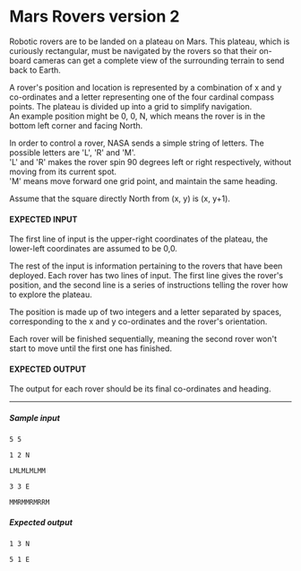 # Mars Rovers version 2

Robotic rovers are to be landed on a plateau on Mars. This plateau, which is curiously rectangular, must be navigated by the rovers so that their on-board cameras can get a complete view of the surrounding terrain to send back to Earth.

A rover's position and location is represented by a combination of x and y co-ordinates and a letter representing one of the four cardinal compass points. The plateau is divided up into a grid to simplify navigation.  
An example position might be 0, 0, N, which means the rover is in the bottom left corner and facing North.

In order to control a rover, NASA sends a simple string of letters. The possible letters are 'L', 'R' and 'M'.  
'L' and 'R' makes the rover spin 90 degrees left or right respectively, without moving from its current spot.  
'M' means move forward one grid point, and maintain the same heading.

Assume that the square directly North from (x, y) is (x, y+1).

#### EXPECTED INPUT

The first line of input is the upper-right coordinates of the plateau, the lower-left coordinates are assumed to be 0,0.

The rest of the input is information pertaining to the rovers that have been deployed. Each rover has two lines of input. The first line gives the rover's position, and the second line is a series of instructions telling the rover how to explore the plateau.

The position is made up of two integers and a letter separated by spaces, corresponding to the x and y co-ordinates and the rover's orientation.

Each rover will be finished sequentially, meaning the second rover won't start to move until the first one has finished.

#### EXPECTED OUTPUT

The output for each rover should be its final co-ordinates and heading.

---

##### Sample input
```
5 5

1 2 N

LMLMLMLMM

3 3 E

MMRMMRMRRM
```

##### Expected output
```
1 3 N

5 1 E
```
